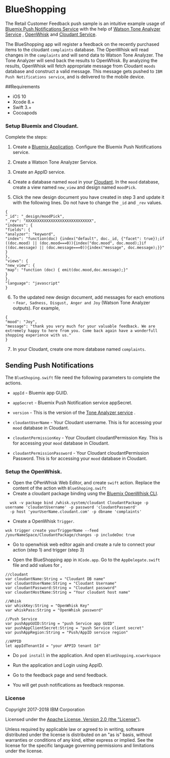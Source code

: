 # BlueShopping

The Retail Customer Feedback push sample is an intuitive example usage of [Bluemix Push Notifications Service](https://console.ng.bluemix.net/docs/services/mobilepush/index.html?pos=2) with the help of [Watson Tone Analyzer Service](http://www.ibm.com/smarterplanet/us/en/ibmwatson/developercloud/tone-analyzer.html) , [OpenWhisk](https://developer.ibm.com/open/openwhisk/) and [Cloudant Service](https://cloudant.com/).

The BlueShopping app will register a feedback on the recently purchased items to the cloudant `complaints` database. The OpenWhisk will read changes in the `complaints` and will send data to Watson Tone Analyzer. The Tone Analyzer will send back the results to OpenWhisk. By analyzing the results, OpenWhisk will fetch appropriate message from Cloudant `moods` database and construct a valid message. This message gets pushed to `IBM Push Notifications service`, and is delivered to the mobile device.

##Requirements

* iOS 10
* Xcode 8.+
* Swift 3.+
* Cocoapods 


### Setup Bluemix and Cloudant.

Complete the steps:

1. Create a [Bluemix Application](http://console.stage1.ng.bluemix.net). Configure the Bluemix Push Notifications service.

2. Create  a Watson Tone Analyzer Service.

3. Create an AppID service.

4. Create a database named `mood` in your [Cloudant](https://cloudant.com/). In the `mood` database, create a view named `new_view` and design named `moodPick`.

5. Click the new design document you have created in step 3 and update it with the following lines. Do not have to change the `_id` and `_rev` values.

```
{
"_id": "_design/moodPick",
"_rev": "XXXXXXXXXXXXXXXXXXXXXXXXXXXXX",
"indexes": {
"fields": {
"analyzer": "keyword",
"index": "function(doc) {index("default", doc._id, {"facet": true});if ((doc.mood) || (doc.mood===0)){index("doc.mood", doc.mood);}if ((doc.message) || (doc.message===0)){index("message", doc.message);}}"
}
},
"views": {
"new_view": {
"map": "function (doc) { emit(doc.mood,doc.message);}"
}
},
"language": "javascript"
}

```

6. To the updated new design document, add messages for each emotions - `Fear, Sadness, Disgust, Anger and Joy` (Watson Tone Analyzer outputs). For example,

```
{
"mood": "Joy",
"message": "thank you very much for your valuable feedback. We are extremely happy to here from you. Come back again have a wonderfull shopping experience with us."
}
```

7. In your Cloudant, create one more database named `complaints`.

## Sending Push Notifications

The `BlueShoping.swift` file need the following parameters to complete the actions.

- `appId` - Bluemix app GUID.

- `appSecret` - Bluemix Push Notification service appSecret.

- `version` - This is the version of the [Tone Analyzer service](https://watson-api-explorer.mybluemix.net/apis/tone-analyzer-v3#/) .

- `cloudantUserName` - Your Cloudant username. This is for accessing your `mood` database in Cloudant.

- `cloudantPermissionKey` - Your Cloudant cloudantPermission Key. This is for accessing your `mood` database in Cloudant.

- `cloudantPermissionPassword` - Your Cloudant cloudantPermission Password. This is for accessing your `mood` database in Cloudant.

### Setup the OpenWhisk.

* Open the OPenWhisk Web Editor, and create `swift` action. Replace the content of the action with `BlueShoping.swift`
* Create a cloudant package binding usng the [Bluemix OpenWhisk CLI](https://new-console.ng.bluemix.net/openwhisk/cli).

```
  wsk -v package bind /whisk.system/cloudant CloudantPackage -p username 'cloudantUsername' -p password 'cloudantPassword' 
  -p host 'yourUserName.cloudant.com' -p dbname 'complaints'
```

* Create a OpenWhisk `Trigger`.

```
wsk trigger create yourTriggerName --feed /yourNameSpace/CloudantPackage/changes -p includeDoc true 
```

* Go to openwhisk web editor again and create a rule to connect your action (step 1) and trigger (step 3)

* Open the BlueShopping app in `XCode.app`. Go to the `AppDelegate.swift` file and add values for ,

```
//cloudant
var cloudantName:String = "Cloudant DB name"
var cloudantUserName:String = "Cloudant Username"
var cloudantPassword:String = "Cloudant password"
var cloudantHostName:String = "Your cloudant host name"

//Whisk
var whiskKey:String = "OpenWhisk Key"
var whiskPass:String = "OpenWhisk password"

//Push Service
var pushAppGUID:String = "push Service app GUID"
var pushAppClientSecret:String = "push Service client secret"
var pushAppRegion:String = "Push/AppID service region"

//APPID
let appIdTenantId = "your APPID tenant Id"
```


* Do `pod install` in the application. And open `BlueShopping.xcworkspace`

* Run the application and Login using AppID.

* Go to the feedback page and send feedback.

* You will get push notifications as feedback response.


### License

Copyright 2017-2018 IBM Corporation

Licensed under the [Apache License, Version 2.0 (the "License")](http://www.apache.org/licenses/LICENSE-2.0.html).

Unless required by applicable law or agreed to in writing, software distributed under the license is distributed on an "as is" basis, without warranties or conditions of any kind, either express or implied. See the license for the specific language governing permissions and limitations under the license.




